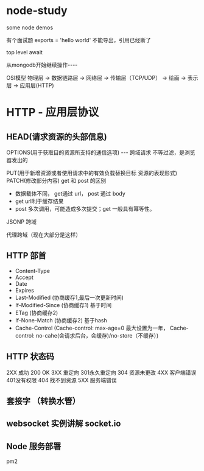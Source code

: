 # node-study

some node demos

有个面试题 exports = 'hello world' 不能导出，引用已经断了

top level await

从mongodb开始继续操作----

OSI模型
物理层 -> 数据链路层 -> 网络层 -> 传输层（TCP/UDP） -> 绘画 -> 表示层 -> 应用层(HTTP)

# HTTP - 应用层协议

## HEAD(请求资源的头部信息)

OPTIONS(用于获取目的资源所支持的通信选项) --- 跨域请求 不等过滤，是浏览器发出的

PUT(用于新增资源或者使用请求中的有效负载替换目标 资源的表现形式)
PATCH(修改部分内容)
get 和 post 的区别

- 数据载体不同， get通过 url， post 通过 body
- get url利于缓存结果
- post 多次调用，可能造成多次提交；get 一般具有幂等性。

JSONP 跨域

代理跨域（现在大部分是这样）

## HTTP 部首

- Content-Type
- Accept
- Date
- Expires
- Last-Modified (协商缓存1,最后一次更新时间)
- If-Modified-Since (协商缓存1) 基于时间
- ETag (协商缓存2)
- If-None-Match (协商缓存2) 基于hash
- Cache-Control (Cache-control: max-age=0 最大设置为一年， Cache-control: no-cahe(会请求后台，会缓存)/no-store（不缓存）)

## HTTP 状态码

2XX  成功 200 OK
3XX  重定向 301永久重定向   304 资源未更改
4XX  客户端错误 401没有权限 404 找不到资源
5XX  服务端错误

## 套接字 （转换水管）

## websocket 实例讲解 socket.io

## Node 服务部署

pm2
